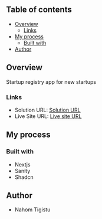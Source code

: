 ## Table of contents

- [Overview](#overview)
  - [Links](#links)
- [My process](#my-process)
  - [Built with](#built-with)
- [Author](#author)

## Overview

Startup registry app for new startups

### Links

- Solution URL: [Solution URL](https://github.com/Nahom77/startup-registry-nextjs)
- Live Site URL: [Live site URL](https://startup-registry-by-nahom2.netlify.app)

## My process

### Built with

- Nextjs
- Sanity
- Shadcn

## Author

- Nahom Tigistu
